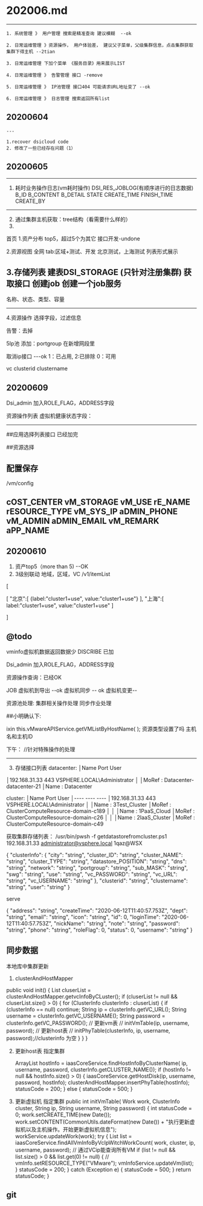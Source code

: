 # 202006.md
---
    1. 系统管理 》 用户管理 搜索是精准查询 建议模糊  --ok

    2. 日常运维管理 》资源操作， 用户体验差， 建议父子菜单，父级集群信息，点击集群获取
    集群下得主机 --2tian

    3. 日常运维管理 下加个菜单 《服务目录》用来展示LIST

    4. 日常运维管理 》 告警管理 接口 -remove

    5. 日常运维管理 》 IP池管理 接口404 可能请求URL地址变了 --ok

    6. 日常运维管理 》 日志管理 搜索返回所有list 

##  20200604
    ---

    1.recover dsicloud code
    2. 修改了一些已经存在问题（1）
##  20200605
----
1) 耗时业务操作日志(vm耗时操作)
DSI_RES_JOBLOG(有顺序进行的日志数据)
B_ID
B_CONTENT
B_DETAIL
STATE
CREATE_TIME
FINISH_TIME
CREATE_BY
-----------------------------------------------------------------
2) 通过集群主机获取：tree结构（看需要什么样的）
3) 


首页
1.资产分布 
top5，超过5个为其它
接口开发-undone

2.资源视图
全网
tab:区域+测试、开发
北京测试，上海测试
列表形式展示

3.存储列表 建表DSI_STORAGE (只针对注册集群)
获取接口
创建job
创建一个job服务
---------------------------------------------------------------------------------------------
名称、状态、类型、容量

---------------------------------------------------------------------------------------------
4.资源操作
选择字段，过滤信息

告警：去掉

5Ip池
添加：portgroup 在新增网段里

取消ip接口 ---ok
1：已占用, 2:已排除 0：可用

vc clusterid clustername

## 20200609
Dsi_admin 加入ROLE_FLAG，ADDRESS字段

资源操作列表
虚拟机健康状态字段：

---------------------------------------------------------------------------------------------
##应用选择列表接口
已经加完


##资源选择

配置保存
----------------------
/vm/config

cOST_CENTER
vM_STORAGE
vM_USE
rE_NAME
rESOURCE_TYPE
vM_SYS_IP
aDMIN_PHONE
vM_ADMIN
aDMIN_EMAIL
vM_REMARK
aPP_NAME
----------------------
## 20200610
1. 资产top5（more than 5) --OK
2. 3级别联动
地域，区域，VC
/v1/itemList 

[

 [
    "北京":[
        {label:"cluster1+use",
        value:"cluster1+use"}
        ],
    "上海":[
        label:"cluster1+use",
        value:"cluster1+use"
       ]

]

@todo
----------------------------------------------------
vminfo虚拟机数据返回数据少
DISCRIBE 已加

Dsi_admin 加入ROLE_FLAG，ADDRESS字段

资源操作查询：已经OK

JOB
虚拟机到导出 --ok
虚拟机同步 -- ok
虚拟机变更--


资源池处理:
集群相关操作处理
同步作业处理

##小明确认下:

ixin this.vMwareAPIService.getVMListByHostName( );
 资源类型设置了吗
 主机名和主机ID


下午：
//针对特殊操作的处理


----------------------------------------------------

3. 存储接口列表
datacenter:
│Name                           Port  User
    
 │192.168.31.33                  443   VSPHERE.LOCAL\Administrator
 │
 │MoRef : Datacenter-datacenter-21
 │Name  : Datacenter

cluster:
      │Name                           Port  User
 │----                           ----  ----
 │192.168.31.33                  443   VSPHERE.LOCAL\Administrator
 │
 │Name  : 3Test_Cluster
 │MoRef : ClusterComputeResource-domain-c189
 │
 │
 │Name  : 1PaaS_Cloud
 │MoRef : ClusterComputeResource-domain-c26
 │
 │
 │Name  : 2IaaS_Cluster
 │MoRef : ClusterComputeResource-domain-c49


获取集群存储列表：
/usr/bin/pwsh -f getdatastorefromcluster.ps1 192.168.31.33 administrator@vsphere.local 1qaz@WSX 


 {
  "clusterInfo": {
    "city": "string",
    "cluster_ID": "string",
    "cluster_NAME": "string",
    "cluster_TYPE": "string",
    "datastore_POSITION": "string",
    "dns": "string",
    "network": "string",
    "portgroup": "string",
    "sub_MASK": "string",
    "swg": "string",
    "use": "string",
    "vc_PASSWORD": "string",
    "vc_URL": "string",
    "vc_USERNAME": "string"
  },
  "clusterid": "string",
  "clustername": "string",
  "user": "string"
}

serve

{
  "address": "string",
  "createTime": "2020-06-12T11:40:57.753Z",
  "dept": "string",
  "email": "string",
  "icon": "string",
  "id": 0,
  "loginTime": "2020-06-12T11:40:57.753Z",
  "nickName": "string",
  "note": "string",
  "password": "string",
  "phone": "string",
  "roleFlag": 0,
  "status": 0,
  "username": "string"
}


## 同步数据

   本地库中集群更新
1. clusterAndHostMapper
  <!-- 虚拟机和主机 -->
  public void init() {
    List<ClusterInfo> cluserList = clusterAndHostMapper.getvcInfoByCLuster();
    if (cluserList != null && cluserList.size() > 0) {
      for (ClusterInfo clusterInfo : cluserList) {
        if (clusterInfo == null) continue;
        String ip = clusterInfo.getVC_URL();
        String username = clusterInfo.getVC_USERNAME();
        String password = clusterInfo.getVC_PASSWORD();
        // 更新vm表
        // initVmTable(ip, username, password);
        // 更新host表
        // initPhyTable(clusterInfo, ip, username, password);//clusterinfo 为空
      }
    }
  }

2. 更新host表 指定集群

      ArrayList<PhyInfo> hostInfo =
          iaasCoreService.findHostInfoByClusterName(
              ip, username, password, clusterInfo.getCLUSTER_NAME());
      if (hostInfo != null && hostInfo.size() > 0) {
        iaasCoreService.getHostDisk(ip, username, password, hostInfo);
        clusterAndHostMapper.insertPhyTable(hostInfo);
        statusCode = 200;
      } else {
        statusCode = 500;
      }


 3.  更新虚拟机 指定集群
  public int initVmTable(
      Work work, ClusterInfo cluster, String ip, String username, String password) {
    int statusCode = 0;
    work.setCREATE_TIME(new Date());
    work.setCONTENT(CommonUtils.dateFormat(new Date()) + "执行更新虚拟机以及主机操作。开始更新虚拟机信息");
    workService.updateWork(work);
    try {
      List<VmInfo> list =
          iaasCoreService.findAllVmInfoByVcIpWitchWorkCount(
              work, cluster, ip, username, password); // 通过VCip能查询所有VM
      if (list != null && list.size() > 0 && list.get(0) != null) {
        // vmInfo.setRESOURCE_TYPE("VMware");
        vmInfoService.updateVm(list);
      }
      statusCode = 200;
    } catch (Exception e) {
      statusCode = 500;
    }
    return statusCode;
  }


  ## git 


  